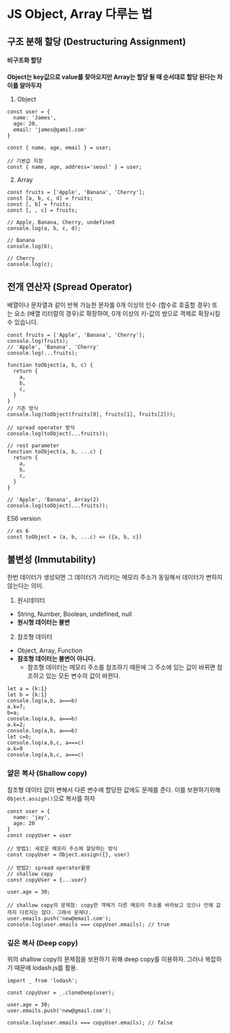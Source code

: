 # JS Object, Array 다루는 법

## 구조 분해 할당 (Destructuring Assignment)

#### 비구조화 할당

**Object는 key값으로 value를 찾아오지만 Array는 할당 될 때 순서대로 할당 된다는 차이를 알아두자**

1. Object

```
const user = {
  name: 'James',
  age: 20,
  email: 'james@gamil.com'
}

const { name, age, email } = user;

// 기본값 지정
const { name, age, address='seoul' } = user;
```

2. Array

```
const fruits = ['Apple', 'Banana', 'Cherry'];
const [a, b, c, d] = fruits;
const [, b] = fruits;
const [, , c] = fruits;

// Apple, Banana, Cherry, undefined
console.log(a, b, c, d);

// Banana
console.log(b);

// Cherry
console.log(c);
```

## 전개 연산자 (Spread Operator)

배열이나 문자열과 같이 반복 가능한 문자를 0개 이상의 인수 (함수로 호출할 경우) 또는 요소 (배열 리터럴의 경우)로 확장하여, 0개 이상의 키-값의 쌍으로 객체로 확장시킬 수 있습니다.

```
const fruits = ['Apple', 'Banana', 'Cherry'];
console.log(fruits);
// 'Apple', 'Banana', 'Cherry'
console.log(...fruits);

function toObject(a, b, c) {
  return {
    a,
    b,
    c,
  }
}
// 기존 방식
console.log(toObject(fruits[0], fruits[1], fruits[2]));

// spread operator 방식
console.log(toObject(...fruits));
```

```
// rest parameter
function toObject(a, b, ...c) {
  return {
    a,
    b,
    c,
  }
}

// 'Apple', 'Banana', Array(2)
console.log(toObject(...fruits));
```

ES6 version

```
// es 6
const toObject = (a, b, ...c) => ({a, b, c})
```

## 불변성 (Immutability)

한번 데이터가 생성되면 그 데이터가 가리키는 메모리 주소가 동일해서 데이터가 변하지 않는다는 의미.

1. 원시데이터

- String, Number, Boolean, undefined, null
- **원시형 데이터는 불변**

2. 참조형 데이터

- Object, Array, Function
- **참조형 데이터는 불변이 아니다.**
  - 참조형 데이터는 메모리 주소를 참조하기 때문에 그 주소에 있는 값이 바뀌면 참조하고 있는 모든 변수의 값이 바뀐다.

```
let a = {k:1}
let b = {k:1}
console.log(a,b, a===b)
a.k=7;
b=a;
console.log(a,b, a===b)
a.k=2;
console.log(a,b, a===b)
let c=b;
console.log(a,b,c, a===c)
a.k=9
console.log(a,b,c, a===c)
```

### 얕은 복사 (Shallow copy)

참조형 데이터 값이 변해서 다른 변수에 할당한 값에도 문제를 준다. 이를 보완하기위해 `Object.assign()`으로 복사를 하자

```
const user = {
  name: 'jay',
  age: 20
}
const copyUser = user

// 방법1: 새로운 메모리 주소에 할당하는 방식
const copyUser = Object.assign({}, user)

// 방법2: spread operator활용
// shallow copy
const copyUser = {...user}

user.age = 30;

// shallow copy의 문제점: copy한 객체가 다른 메모리 주소를 바라보고 있으나 안에 값까지 다르지는 않다. 그래서 문제다.
user.emails.push('new@email.com');
console.log(user.emails === copyUser.emails); // true

```

### 깊은 복사 (Deep copy)

위의 shallow copy의 문제점을 보완하기 위해 deep copy를 이용하자. 그러나 복잡하기 때문에 lodash.js를 활용.

```
import _ from 'lodash';

const copyUser = _.cloneDeep(user);

user.age = 30;
user.emails.push('new@gmail.com');

console.log(user.emails === copyUser.emails); // false
```
